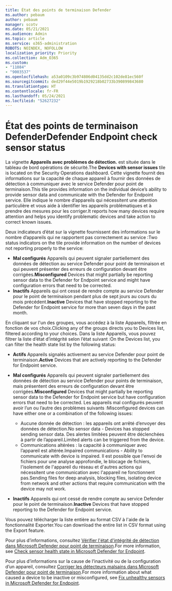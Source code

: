```yaml
---
title: État des points de terminaison Defender
ms.author: pebaum
author: pebaum
manager: scotv
ms.date: 05/21/2021
ms.audience: Admin
ms.topic: article
ms.service: o365-administration
ROBOTS: NOINDEX, NOFOLLOW
localization_priority: Priority
ms.collection: Adm_O365
ms.custom:
- "11084"
- "9003537"
ms.openlocfilehash: a53a0109c3b974806d04135dd2c102de81ec560f
ms.sourcegitcommit: ded29f44e5019b1929218b02733b390899843680
ms.translationtype: HT
ms.contentlocale: fr-FR
ms.lasthandoff: 05/24/2021
ms.locfileid: "52627232"
---
```

# <a name="defender-endpoint-check-sensor-status"></a><span data-ttu-id="23351-102">État des points de terminaison Defender</span><span class="sxs-lookup"><span data-stu-id="23351-102">Defender Endpoint check sensor status</span></span>

<span data-ttu-id="23351-103">La vignette **Appareils avec problèmes de détection.** est située dans le tableau de bord opérations de sécurité.</span><span class="sxs-lookup"><span data-stu-id="23351-103">The **Devices with sensor issues** tile is located on the Security Operations dashboard.</span></span> <span data-ttu-id="23351-104">Cette vignette fournit des informations sur la capacité de chaque appareil à fournir des données de détection à communiquer avec le service Defender pour point de terminaison.</span><span class="sxs-lookup"><span data-stu-id="23351-104">This tile provides information on the individual device’s ability to provide sensor data and communicate with the Defender for Endpoint service.</span></span> <span data-ttu-id="23351-105">Elle indique le nombre d’appareils qui nécessitent une attention particulière et vous aide à identifier les appareils problématiques et à prendre des mesures pour les corriger.</span><span class="sxs-lookup"><span data-stu-id="23351-105">It reports how many devices require attention and helps you identify problematic devices and take action to correct known issues.</span></span>

<span data-ttu-id="23351-106">Deux indicateurs d’état sur la vignette fournissent des informations sur le nombre d’appareils qui ne rapportent pas correctement au service :</span><span class="sxs-lookup"><span data-stu-id="23351-106">Two status indicators on the tile provide information on the number of devices not reporting properly to the service:</span></span>

- <span data-ttu-id="23351-107">**Mal configurés** Appareils qui peuvent signaler partiellement des données de détection au service Defender pour point de terminaison et qui peuvent présenter des erreurs de configuration devant être corrigées.</span><span class="sxs-lookup"><span data-stu-id="23351-107">**Misconfigured** Devices that might partially be reporting sensor data to the Defender for Endpoint service and might have configuration errors that need to be corrected.</span></span>
- <span data-ttu-id="23351-108">**Inactifs** Appareils qui ont cessé de rendre compte au service Defender pour le point de terminaison pendant plus de sept jours au cours du mois précédent.</span><span class="sxs-lookup"><span data-stu-id="23351-108">**Inactive** Devices that have stopped reporting to the Defender for Endpoint service for more than seven days in the past month.</span></span>

<span data-ttu-id="23351-109">En cliquant sur l'un des groupes, vous accédez à la liste Appareils, filtrée en fonction de vos choix.</span><span class="sxs-lookup"><span data-stu-id="23351-109">Clicking any of the groups directs you to Devices list, filtered according to your choices.</span></span> <span data-ttu-id="23351-110">Dans la liste Appareils, vous pouvez filtrer la liste d’état d’intégrité selon l’état suivant :</span><span class="sxs-lookup"><span data-stu-id="23351-110">On the Devices list, you can filter the health state list by the following status:</span></span>

- <span data-ttu-id="23351-111">**Actifs** Appareils signalés activement au service Defender pour point de terminaison.</span><span class="sxs-lookup"><span data-stu-id="23351-111">**Active** Devices that are actively reporting to the Defender for Endpoint service.</span></span>
- <span data-ttu-id="23351-112">**Mal configurés** Appareils qui peuvent signaler partiellement des données de détection au service Defender pour points de terminaison, mais présentent des erreurs de configuration devant être corrigées.</span><span class="sxs-lookup"><span data-stu-id="23351-112">**Misconfigured** Devices that might partially be reporting sensor data to the Defender for Endpoint service but have configuration errors that need to be corrected.</span></span> <span data-ttu-id="23351-113">Les appareils mal configurés peuvent avoir l’un ou l’autre des problèmes suivants :</span><span class="sxs-lookup"><span data-stu-id="23351-113">Misconfigured devices can have either one or a combination of the following issues:</span></span>

    - <span data-ttu-id="23351-114">Aucune donnée de détection : les appareils ont arrêté d’envoyer des données de détection.</span><span class="sxs-lookup"><span data-stu-id="23351-114">No sensor data - Devices has stopped sending sensor data.</span></span> <span data-ttu-id="23351-115">Des alertes limitées peuvent être déclenchées à partir de l’appareil.</span><span class="sxs-lookup"><span data-stu-id="23351-115">Limited alerts can be triggered from the device.</span></span>
    - <span data-ttu-id="23351-116">Communications altérées : la capacité à communiquer avec l’appareil est altérée.</span><span class="sxs-lookup"><span data-stu-id="23351-116">Impaired communications - Ability to communicate with device is impaired.</span></span> <span data-ttu-id="23351-117">Il est possible que l'envoi de fichiers pour une analyse approfondie, le blocage de fichiers, l'isolement de l'appareil du réseau et d'autres actions qui nécessitent une communication avec l'appareil ne fonctionnent pas.</span><span class="sxs-lookup"><span data-stu-id="23351-117">Sending files for deep analysis, blocking files, isolating device from network and other actions that require communication with the device may not work.</span></span>
- <span data-ttu-id="23351-118">**Inactifs** Appareils qui ont cessé de rendre compte au service Defender pour le point de terminaison.</span><span class="sxs-lookup"><span data-stu-id="23351-118">**Inactive** Devices that have stopped reporting to the Defender for Endpoint service.</span></span>

<span data-ttu-id="23351-119">Vous pouvez télécharger la liste entière au format CSV à l'aide de la fonctionnalité Exporter.</span><span class="sxs-lookup"><span data-stu-id="23351-119">You can download the entire list in CSV format using the Export feature.</span></span>

<span data-ttu-id="23351-120">Pour plus d’informations, consultez [Vérifier l'état d'intégrité de détection dans Microsoft Defender pour point de terminaison](/microsoft-365/security/defender-endpoint/check-sensor-status).</span><span class="sxs-lookup"><span data-stu-id="23351-120">For more information, see [Check sensor health state in Microsoft Defender for Endpoint](/microsoft-365/security/defender-endpoint/check-sensor-status).</span></span>

<span data-ttu-id="23351-121">Pour plus d’informations sur la cause de l’inactivité ou de la configuration d’un appareil, consultez [Corriger les détecteurs malsains dans Microsoft Defender pour point de terminaison](/microsoft-365/security/defender-endpoint/fix-unhealthy-sensors).</span><span class="sxs-lookup"><span data-stu-id="23351-121">For more information about what caused a device to be inactive or misconfigured, see [Fix unhealthy sensors in Microsoft Defender for Endpoint](/microsoft-365/security/defender-endpoint/fix-unhealthy-sensors).</span></span>

